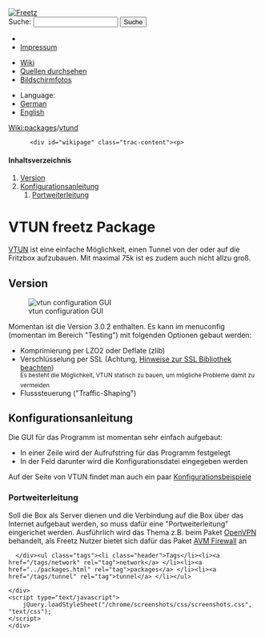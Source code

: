 <!DOCTYPE html PUBLIC "-//W3C//DTD XHTML 1.0 Strict//EN" "http://www.w3.org/TR/xhtml1/DTD/xhtml1-strict.dtd">
<html xmlns="http://www.w3.org/1999/xhtml">

  <head>
    <title>
      packages/vtund – Freetz
    </title>
      <meta http-equiv="Content-Type" content="text/html; charset=UTF-8" />
      <meta http-equiv="X-UA-Compatible" content="IE=edge" />
    <!--[if IE]><script type="text/javascript">
      if (/^#__msie303:/.test(window.location.hash))
        window.location.replace(window.location.hash.replace(/^#__msie303:/, '#'));
    </script><![endif]-->
        <link rel="search" href="/search" />
        <link rel="help" href="../TracGuide.html" />
        <link rel="alternate" href="vtund%3Fformat=txt" type="text/x-trac-wiki" title="Reiner Text" />
        <link rel="up" href="../packages.html" title="Übergeordnete Wiki-Seite anzeigen" />
        <link rel="start" href="/wiki" />
        <link rel="stylesheet" href="../../chrome/common/css/trac.css" type="text/css" /><link rel="stylesheet" href="../../chrome/common/css/wiki.css" type="text/css" /><link rel="stylesheet" href="../../chrome/wikiextras/css/phrases.css" type="text/css" /><link rel="stylesheet" href="../../chrome/wikiextras/css/boxes.css" type="text/css" /><link rel="stylesheet" href="../../chrome/wikiextras/css/boxes-300.css" type="text/css" /><link rel="stylesheet" href="../../chrome/wikiextras/css/boxes-narrow-toc.css" type="text/css" /><link rel="stylesheet" href="../../wikicss.css" type="text/css" /><link rel="stylesheet" href="../../chrome/tags/css/tractags.css" type="text/css" /><link rel="stylesheet" href="../../chrome/wikinegotiator/css/langmenu-ctxnav.css" type="text/css" />
        <link rel="shortcut icon" href="/favicon.ico" type="image/x-icon" />
        <link rel="icon" href="/favicon.ico" type="image/x-icon" />
      <link type="application/opensearchdescription+xml" rel="search" href="/search/opensearch" title="Freetz durchsuchen" />
      <script type="text/javascript" charset="utf-8" src="../../chrome/common/js/jquery.js"></script>
      <script type="text/javascript" charset="utf-8" src="../../chrome/common/js/babel.js"></script>
      <script type="text/javascript" charset="utf-8" src="../../chrome/common/js/messages/de.js"></script>
      <script type="text/javascript" charset="utf-8" src="../../chrome/common/js/trac.js"></script>
      <script type="text/javascript" charset="utf-8" src="../../chrome/common/js/search.js"></script>
      <script type="text/javascript" charset="utf-8" src="../../chrome/common/js/folding.js"></script>
    <script type="text/javascript">
      jQuery(document).ready(function($) {
        $("#content").find("h1,h2,h3,h4,h5,h6").addAnchor(_("Link to this section"));
        $("#content").find(".wikianchor").each(function() {
          $(this).addAnchor(babel.format(_("Link to #%(id)s"), {id: $(this).attr('id')}));
        });
        $(".foldable").enableFolding(true, true);
      });
    </script>
  </head>
  <body>
    <div id="banner">
      <div id="header">
        <a id="logo" href="/wiki"><img src="../../chrome/common/freetz_motd.png" alt="Freetz" /></a>
      </div>
      <form id="search" action="https://www.google.com/search" method="get" onsubmit="; this.elements.namedItem('q').value = this.elements.namedItem('oq').value + ' site:freetz.github.io'">
        <div>
          <label for="proj-search">Suche:</label>
          <input type="text" id="proj-search" name="oq" size="18" value="" />
          <input type="hidden" name="q" value="" />
          <input type="submit" value="Suche" />
        </div>
      </form>
      <div id="metanav" class="nav">
    <ul>
      <li class="first"><li class="last"><a href="../Impressum.html">Impressum</a></li>
    </ul>
  </div>
    </div>
    <div id="mainnav" class="nav">
    <ul>
      <li class="first active"><a href="/wiki">Wiki</a></li><li><a href="https://github.com/Freetz-NG/freetz-ng/commits/master">Quellen durchsehen</a></li><li class="last"><a href="/screenshots">Bildschirmfotos</a></li>
    </ul>
  </div>
    <div id="langmenu"><ul><li class="first"><span title="Select a language of wiki content">Language:</span></li><li class=" active"><a class="" href="vtund.html" title="displaying language (default)">German</a></li><li class=" last"><a class=" notexist" href="/wiki/packages/vtund.en" title="(not available)">English</a></li></ul></div><p /><div id="main">
      <div id="pagepath" class="noprint">
  <a class="pathentry first" title="Zeige WikiStart an" href="/wiki">Wiki:</a><a class="pathentry" href="../packages.html" title="Zeige packages an">packages</a><span class="pathentry sep">/</span><a class="pathentry" href="vtund.html" title="Zeige packages/vtund an">vtund</a>
</div>
    <div id="content" class="wiki">
      <div class="wikipage searchable">

          <div id="wikipage" class="trac-content"><p>
</p><div class="wiki-toc"><h4>Inhaltsverzeichnis</h4><ol><li><a href="vtund.html#Version">Version</a></li><li><a href="vtund.html#Konfigurationsanleitung">Konfigurationsanleitung</a><ol><li><a href="vtund.html#Portweiterleitung">Portweiterleitung</a></li></ol></li></ol></div><p>
</p>
<h1 id="VTUNfreetzPackage">VTUN freetz Package</h1>
<p>
<a class="ext-link" href="http://vtun.sourceforge.net/"><span class="icon">​</span>VTUN</a> ist eine einfache Möglichkeit, einen Tunnel von der oder auf die Fritzbox aufzubauen. Mit maximal 75k ist es zudem auch nicht allzu groß.<br />
</p>
<h2 id="Version">Version</h2>
<p>
<figure><img src="/freetz-ng/screenshots/125.png" alt="vtun configuration GUI" /><figcaption>vtun configuration GUI</figcaption></figure>
</p>
<p>
Momentan ist die Version 3.0.2 enthalten. Es kann im menuconfig (momentan im Bereich "Testing") mit folgenden Optionen gebaut werden:
</p>
<ul><li>Komprimierung per LZO2 oder Deflate (zlib)
</li><li>Verschlüsselung per SSL (Achtung, <a class="wiki" href="../FAQ.html#NachdemFlashenistdieBoxnichtmehrerreichbarundoderrebootetständig">Hinweise zur SSL Bibliothek beachten</a>) <br /><sup>Es besteht die Möglichkeit, VTUN statisch zu bauen, um mögliche Probleme damit zu vermeiden</sup>
</li><li>Flusssteuerung ("Traffic-Shaping")
</li></ul><h2 id="Konfigurationsanleitung">Konfigurationsanleitung</h2>
<p>
Die GUI für das Programm ist momentan sehr einfach aufgebaut:<br />
</p>
<ul><li>In einer Zeile wird der Aufrufstring für das Programm festgelegt
</li><li>In der Feld darunter wird die Konfigurationsdatei eingegeben werden
</li></ul><p>
Auf der Seite von VTUN findet man auch ein paar <a class="ext-link" href="http://vtun.sourceforge.net/setup.html"><span class="icon">​</span>Konfigurationsbeispiele</a>
</p>
<h3 id="Portweiterleitung">Portweiterleitung</h3>
<p>
Soll die Box als Server dienen und die Verbindung auf die Box über das Internet aufgebaut werden, so muss dafür eine "Portweiterleitung" eingerichet werden.
Ausführlich wird das Thema z.B. beim Paket <a class="wiki" href="openvpn.html#Portweiterleitung">OpenVPN</a> behandelt, als Freetz Nutzer bietet sich dafür das Paket <a class="wiki" href="avm-firewall.html">AVM Firewall</a> an
</p>
</div>

      </div><ul class="tags"><li class="header">Tags</li><li><a href="/tags/network" rel="tag">network</a> </li><li><a href="../packages.html" rel="tag">packages</a> </li><li><a href="/tags/tunnel" rel="tag">tunnel</a> </li></ul>

    </div>
    <script type="text/javascript">
        jQuery.loadStyleSheet("/chrome/screenshots/css/screenshots.css", "text/css");
    </script>
    </div>
  </body>
</html>
